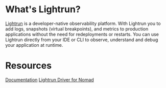 # What's Lightrun?
[Lightrun](https://www.lightrun.com/) is a developer-native observability platform. With Lightrun you to add logs, snapshots (virtual breakpoints), and metrics to production applications without the need for redeployments or restarts. You can use Lightrun directly from your IDE or CLI to observe, understand and debug your application at runtime.

# Resources
[Documentation](https://docs.lightrun.com/)
[Lightrun Driver for Nomad](https://github.com/lightrun-platform/lightrun-n-nomad)
